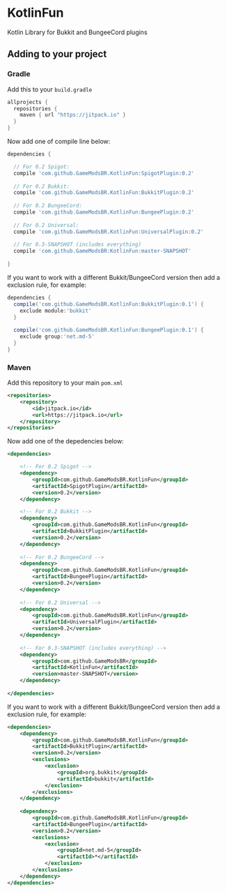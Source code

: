 # KotlinFun
Kotlin Library for Bukkit and BungeeCord plugins

## Adding to your project

### Gradle
Add this to your `build.gradle`

```gradle
allprojects {
  repositories {
    maven { url "https://jitpack.io" }
  }
}
```

Now add one of compile line below:
```gradle
dependencies {

  // For 0.2 Spigot:
  compile 'com.github.GameModsBR.KotlinFun:SpigotPlugin:0.2'
  
  // For 0.2 Bukkit:
  compile 'com.github.GameModsBR.KotlinFun:BukkitPlugin:0.2'
  
  // For 0.2 BungeeCord:
  compile 'com.github.GameModsBR.KotlinFun:BungeePlugin:0.2'
  
  // For 0.2 Universal:
  compile 'com.github.GameModsBR.KotlinFun:UniversalPlugin:0.2'
  
  // For 0.3-SNAPSHOT (includes everything)
  compile 'com.github.GameModsBR:KotlinFun:master-SNAPSHOT'
  
}
```

If you want to work with a different Bukkit/BungeeCord version then add a exclusion rule, for example:
```gradle
dependencies {
  compile('com.github.GameModsBR.KotlinFun:BukkitPlugin:0.1') {
    exclude module:'bukkit'
  }
  
  compile('com.github.GameModsBR.KotlinFun:BungeePlugin:0.1') {
    exclude group:'net.md-5'
  }
}
```

### Maven
Add this repository to your main `pom.xml`

```xml
<repositories>
    <repository>
        <id>jitpack.io</id>
        <url>https://jitpack.io</url>
    </repository>
</repositories>
```

Now add one of the depedencies below:
```xml
<dependencies>

    <!-- For 0.2 Spigot -->
    <dependency>
        <groupId>com.github.GameModsBR.KotlinFun</groupId>
        <artifactId>SpigotPlugin</artifactId>
        <version>0.2</version>
    </dependency>

    <!-- For 0.2 Bukkit -->
    <dependency>
        <groupId>com.github.GameModsBR.KotlinFun</groupId>
        <artifactId>BukkitPlugin</artifactId>
        <version>0.2</version>
    </dependency>
    
    <!-- For 0.2 BungeeCord -->
    <dependency>
        <groupId>com.github.GameModsBR.KotlinFun</groupId>
        <artifactId>BungeePlugin</artifactId>
        <version>0.2</version>
    </dependency>
    
    <!-- For 0.2 Universal -->
    <dependency>
        <groupId>com.github.GameModsBR.KotlinFun</groupId>
        <artifactId>UniversalPlugin</artifactId>
        <version>0.2</version>
    </dependency>
    
    <!-- For 0.3-SNAPSHOT (includes everything) -->
    <dependency>
        <groupId>com.github.GameModsBR</groupId>
        <artifactId>KotlinFun</artifactId>
        <version>master-SNAPSHOT</version>
    </dependency>
    
</dependencies>
```

If you want to work with a different Bukkit/BungeeCord version then add a exclusion rule, for example:
```xml
<dependencies>
    <dependency>
        <groupId>com.github.GameModsBR.KotlinFun</groupId>
        <artifactId>BukkitPlugin</artifactId>
        <version>0.2</version>
        <exclusions>
            <exclusion>
                <groupId>org.bukkit</groupId>
                <artifactId>bukkit</artifactId>
            </exclusion>
        </exclusions>
    </dependency>
    
    <dependency>
        <groupId>com.github.GameModsBR.KotlinFun</groupId>
        <artifactId>BungeePlugin</artifactId>
        <version>0.2</version>
        <exclusions>
            <exclusion>
                <groupId>net.md-5</groupId>
                <artifactId>*</artifactId>
            </exclusion>
        </exclusions>
    </dependency>
</dependencies>
```
